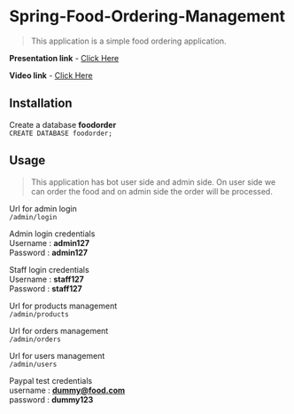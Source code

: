 ﻿# Spring-Food-Ordering-Management
> This application is a simple food ordering application.

**Presentation link** - [Click Here](https://github.com/A1kr/Spring-Food-Ordering-Project/files/8646989/Food.Ordering.Management.System.pptx)

**Video link** - [Click Here](https://drive.google.com/file/d/1iRMuseOE_Rs0WyR0NKmxEAnL3E6rQ3ti/view?usp=sharing)

## Installation
Create a database **foodorder** <br/>
`CREATE DATABASE foodorder;`

## Usage
> This application has bot user side and admin side. On user side we can order the food and on admin side the order will be processed.

Url for admin login <br/>
`/admin/login`

Admin login credentials <br/>
Username : **admin127** <br/>
Password : **admin127** <br/>

Staff login credentials <br/>
Username :  **staff127** <br/>
Password :  **staff127** <br/>

Url for products management <br/>
`/admin/products`

Url for orders management <br/>
`/admin/orders`

Url for users management <br/>
`/admin/users`

Paypal test credentials <br/>
username : **dummy@food.com** <br/>
password : **dummy123** <br/>
